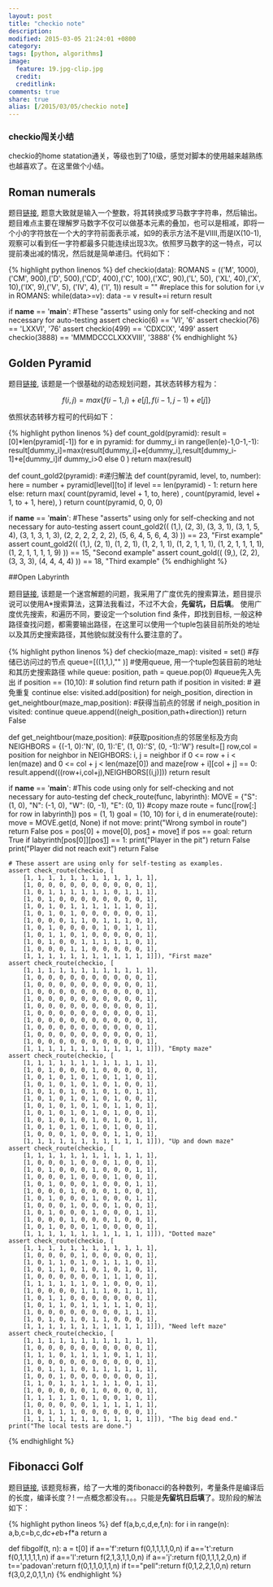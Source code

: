 ```yaml
---
layout: post
title: "checkio note"
description: 
modified: 2015-03-05 21:24:01 +0800
category: 
tags: [python, algorithms]
image:
  feature: 19.jpg-clip.jpg
  credit: 
  creditlink: 
comments: true
share: true
alias: [/2015/03/05/checkio note]
---
```


### checkio闯关小结

checkio的home statation通关，等级也到了10级，感觉对脚本的使用越来越熟练也越喜欢了。在这里做个小结。

<!--more-->

## Roman numerals

题目[链接][1], 题意大致就是输入一个整数，将其转换成罗马数字字符串，然后输出。 题目难点主要在理解罗马数字不仅可以做基本元素的叠加，也可以是相减，即将一个小的字符放在一个大的字符前面表示减，如9的表示方法不是VIIII,而是IX(10-1),观察可以看到任一字符都最多只能连续出现3次。依照罗马数字的这一特点，可以提前凑出减的情况，然后就是简单递归。代码如下：

{% highlight python linenos %}
def checkio(data):
    ROMANS = (('M',  1000),('CM', 900),('D',  500),('CD', 400),('C',  100),('XC', 90),('L',  50),
          ('XL', 40),('X',  10),('IX', 9),('V',  5), ('IV', 4), ('I',  1))
    result = ""
    #replace this for solution
    for i,v in ROMANS:
        while(data>=v):
            data -= v
            result+=i
    return result

if __name__ == '__main__':
    #These "asserts" using only for self-checking and not necessary for auto-testing
    assert checkio(6) == 'VI', '6'
    assert checkio(76) == 'LXXVI', '76'
    assert checkio(499) == 'CDXCIX', '499'
    assert checkio(3888) == 'MMMDCCCLXXXVIII', '3888'
{% endhighlight %}

## Golden Pyramid

题目[链接][2], 该题是一个很基础的动态规划问题，其状态转移方程为：

$$f(i,j)=max\{f(i-1,j)+e[j], f(i-1,j-1)+e[j]\}	$$

依照状态转移方程可的代码如下：

{% highlight python linenos %}
def count_gold(pyramid):
    result = [0]*len(pyramid[-1])
    for e in pyramid:
        for dummy_i in range(len(e)-1,0-1,-1):
            result[dummy_i]=max(result[dummy_i]+e[dummy_i],result[dummy_i-1]+e[dummy_i]if dummy_i>0 else 0 )
    return max(result)


def count_gold2(pyramid):
	#递归解法
    def count(pyramid, level, to, number):
        here = number + pyramid[level][to]
        if level == len(pyramid) - 1:
            return here
        else:
            return max(
              count(pyramid, level + 1, to, here) ,
              count(pyramid, level + 1, to + 1, here),
            )
    return count(pyramid, 0, 0, 0)

if __name__ == '__main__':
    #These "asserts" using only for self-checking and not necessary for auto-testing
    assert count_gold2((
        (1,),
        (2, 3),
        (3, 3, 1),
        (3, 1, 5, 4),
        (3, 1, 3, 1, 3),
        (2, 2, 2, 2, 2, 2),
        (5, 6, 4, 5, 6, 4, 3)
    )) == 23, "First example"
    assert count_gold2((
        (1,),
        (2, 1),
        (1, 2, 1),
        (1, 2, 1, 1),
        (1, 2, 1, 1, 1),
        (1, 2, 1, 1, 1, 1),
        (1, 2, 1, 1, 1, 1, 9)
    )) == 15, "Second example"
    assert count_gold((
        (9,),
        (2, 2),
        (3, 3, 3),
        (4, 4, 4, 4)
    )) == 18, "Third example"
{% endhighlight %}

##Open Labyrinth 

题目[链接][3], 该题是一个迷宫解题的问题，我采用了广度优先的搜索算法，题目提示说可以使用A*搜索算法，这算法我看过，不过不大会，**先留坑，日后填**。 使用广度优先搜索，和遍历不同，要设定一个solution find 条件，即找到目标, 一般这种路径查找问题，都需要输出路径，在这里可以使用一个tuple包装目前所处的地址以及其历史搜索路径，其他貌似就没有什么要注意的了。


{% highlight python linenos %}
def checkio(maze_map):
    visited = set()  #存储已访问过的节点
    queue=[((1,1,),"" )]  #使用queue, 用一个tuple包装目前的地址和其历史搜索路径
    while queue:
        position, path = queue.pop(0)  #queue先入先出
        if position == (10,10):  # solution find
            return path
        if position in visited: # 避免重复
            continue
        else:
            visited.add(position)
            for neigh_position, direction in get_neightbour(maze_map,position):  #获得当前点的邻居
                if neigh_position in visited:
                    continue
                queue.append((neigh_position,path+direction))
    return False

def get_neightbour(maze,position):
    #获取position点的邻居坐标及方向
    NEIGHBORS = {(-1, 0):'N', (0, 1):'E', (1, 0):'S', (0, -1):'W'}
    result=[]
    row,col = position
    for neighbor in NEIGHBORS:
        i, j = neighbor
        if 0 <= row + i < len(maze) and 0 <= col + j < len(maze[0]) and maze[row + i][col + j] == 0:
            result.append(((row+i,col+j),NEIGHBORS[(i,j)]))
    return result




if __name__ == '__main__':
    #This code using only for self-checking and not necessary for auto-testing
    def check_route(func, labyrinth):
        MOVE = {"S": (1, 0), "N": (-1, 0), "W": (0, -1), "E": (0, 1)}
        #copy maze
        route = func([row[:] for row in labyrinth])
        pos = (1, 1)
        goal = (10, 10)
        for i, d in enumerate(route):
            move = MOVE.get(d, None)
            if not move:
                print("Wrong symbol in route")
                return False
            pos = pos[0] + move[0], pos[1] + move[1]
            if pos == goal:
                return True
            if labyrinth[pos[0]][pos[1]] == 1:
                print("Player in the pit")
                return False
        print("Player did not reach exit")
        return False

    # These assert are using only for self-testing as examples.
    assert check_route(checkio, [
        [1, 1, 1, 1, 1, 1, 1, 1, 1, 1, 1, 1],
        [1, 0, 0, 0, 0, 0, 0, 0, 0, 0, 0, 1],
        [1, 0, 1, 1, 1, 1, 1, 1, 0, 1, 1, 1],
        [1, 0, 1, 0, 0, 0, 0, 0, 0, 0, 0, 1],
        [1, 0, 1, 0, 1, 1, 1, 1, 1, 1, 0, 1],
        [1, 0, 1, 0, 1, 0, 0, 0, 0, 0, 0, 1],
        [1, 0, 0, 0, 1, 1, 0, 1, 1, 1, 0, 1],
        [1, 0, 1, 0, 0, 0, 0, 1, 0, 1, 1, 1],
        [1, 0, 1, 1, 0, 1, 0, 0, 0, 0, 0, 1],
        [1, 0, 1, 0, 0, 1, 1, 1, 1, 1, 0, 1],
        [1, 0, 0, 0, 1, 1, 0, 0, 0, 0, 0, 1],
        [1, 1, 1, 1, 1, 1, 1, 1, 1, 1, 1, 1]]), "First maze"
    assert check_route(checkio, [
        [1, 1, 1, 1, 1, 1, 1, 1, 1, 1, 1, 1],
        [1, 0, 0, 0, 0, 0, 0, 0, 0, 0, 0, 1],
        [1, 0, 0, 0, 0, 0, 0, 0, 0, 0, 0, 1],
        [1, 0, 0, 0, 0, 0, 0, 0, 0, 0, 0, 1],
        [1, 0, 0, 0, 0, 0, 0, 0, 0, 0, 0, 1],
        [1, 0, 0, 0, 0, 0, 0, 0, 0, 0, 0, 1],
        [1, 0, 0, 0, 0, 0, 0, 0, 0, 0, 0, 1],
        [1, 0, 0, 0, 0, 0, 0, 0, 0, 0, 0, 1],
        [1, 0, 0, 0, 0, 0, 0, 0, 0, 0, 0, 1],
        [1, 0, 0, 0, 0, 0, 0, 0, 0, 0, 0, 1],
        [1, 0, 0, 0, 0, 0, 0, 0, 0, 0, 0, 1],
        [1, 1, 1, 1, 1, 1, 1, 1, 1, 1, 1, 1]]), "Empty maze"
    assert check_route(checkio, [
        [1, 1, 1, 1, 1, 1, 1, 1, 1, 1, 1, 1],
        [1, 0, 1, 0, 0, 0, 1, 0, 0, 0, 0, 1],
        [1, 0, 1, 0, 1, 0, 1, 0, 1, 1, 0, 1],
        [1, 0, 1, 0, 1, 0, 1, 0, 1, 0, 0, 1],
        [1, 0, 1, 0, 1, 0, 1, 0, 1, 0, 1, 1],
        [1, 0, 1, 0, 1, 0, 1, 0, 1, 0, 0, 1],
        [1, 0, 1, 0, 1, 0, 1, 0, 1, 1, 0, 1],
        [1, 0, 1, 0, 1, 0, 1, 0, 1, 0, 0, 1],
        [1, 0, 1, 0, 1, 0, 1, 0, 1, 0, 1, 1],
        [1, 0, 1, 0, 1, 0, 1, 0, 1, 0, 0, 1],
        [1, 0, 0, 0, 1, 0, 0, 0, 1, 1, 0, 1],
        [1, 1, 1, 1, 1, 1, 1, 1, 1, 1, 1, 1]]), "Up and down maze"
    assert check_route(checkio, [
        [1, 1, 1, 1, 1, 1, 1, 1, 1, 1, 1, 1],
        [1, 0, 0, 0, 1, 0, 0, 0, 1, 0, 0, 1],
        [1, 0, 1, 0, 0, 0, 1, 0, 0, 0, 1, 1],
        [1, 0, 0, 0, 1, 0, 0, 0, 1, 0, 0, 1],
        [1, 0, 1, 0, 0, 0, 1, 0, 0, 0, 1, 1],
        [1, 0, 0, 0, 1, 0, 0, 0, 1, 0, 0, 1],
        [1, 0, 1, 0, 0, 0, 1, 0, 0, 0, 1, 1],
        [1, 0, 0, 0, 1, 0, 0, 0, 1, 0, 0, 1],
        [1, 0, 1, 0, 0, 0, 1, 0, 0, 0, 1, 1],
        [1, 0, 0, 0, 1, 0, 0, 0, 1, 0, 0, 1],
        [1, 0, 1, 0, 0, 0, 1, 0, 0, 0, 0, 1],
        [1, 1, 1, 1, 1, 1, 1, 1, 1, 1, 1, 1]]), "Dotted maze"
    assert check_route(checkio, [
        [1, 1, 1, 1, 1, 1, 1, 1, 1, 1, 1, 1],
        [1, 0, 0, 0, 0, 1, 0, 0, 0, 0, 0, 1],
        [1, 0, 1, 1, 0, 1, 0, 1, 1, 1, 0, 1],
        [1, 0, 1, 1, 0, 1, 0, 1, 0, 1, 0, 1],
        [1, 0, 0, 0, 0, 0, 0, 1, 1, 1, 0, 1],
        [1, 1, 1, 1, 1, 1, 0, 1, 0, 0, 0, 1],
        [1, 0, 0, 0, 0, 1, 1, 1, 0, 1, 1, 1],
        [1, 0, 1, 1, 0, 0, 0, 0, 0, 0, 0, 1],
        [1, 0, 1, 1, 0, 1, 1, 1, 1, 1, 0, 1],
        [1, 0, 0, 0, 0, 0, 0, 0, 0, 1, 1, 1],
        [1, 0, 1, 0, 1, 0, 1, 1, 0, 0, 0, 1],
        [1, 1, 1, 1, 1, 1, 1, 1, 1, 1, 1, 1]]), "Need left maze"
    assert check_route(checkio, [
        [1, 1, 1, 1, 1, 1, 1, 1, 1, 1, 1, 1],
        [1, 0, 0, 0, 0, 0, 0, 0, 0, 0, 0, 1],
        [1, 1, 1, 0, 1, 1, 1, 1, 0, 1, 1, 1],
        [1, 0, 0, 0, 0, 0, 0, 0, 0, 0, 0, 1],
        [1, 0, 1, 1, 1, 0, 1, 1, 1, 1, 1, 1],
        [1, 0, 0, 1, 0, 0, 0, 0, 0, 0, 0, 1],
        [1, 1, 0, 1, 1, 1, 1, 1, 1, 0, 1, 1],
        [1, 0, 0, 0, 0, 0, 1, 0, 0, 0, 0, 1],
        [1, 1, 1, 1, 1, 0, 1, 0, 0, 1, 0, 1],
        [1, 0, 0, 0, 0, 0, 1, 1, 1, 1, 1, 1],
        [1, 0, 1, 1, 1, 0, 0, 0, 0, 0, 0, 1],
        [1, 1, 1, 1, 1, 1, 1, 1, 1, 1, 1, 1]]), "The big dead end."
    print("The local tests are done.")

{% endhighlight %}

## Fibonacci Golf

题目[链接][4], 该题竞标赛，给了一大堆的类fibonacci的各种数列，考量条件是编译后的长度，编译长度？!  一点概念都没有。。。只能是**先留坑日后填**了。现阶段的解法如下：

{% highlight python lineos %}
def f(a,b,c,d,e,f,n):
    for i in range(n):
        a,b,c=b,c,d*c+e*b+f*a
    return a

def fibgolf(t, n):
    a = t[0]
    if a=='f':return f(0,1,1,1,1,0,n)
    if a=='t':return f(0,1,1,1,1,1,n)
    if a=='l':return f(2,1,3,1,1,0,n)
    if a=='j':return f(0,1,1,1,2,0,n)
    if t=='padovan':return f(0,1,1,0,1,1,n)
    if t=="pell":return f(0,1,2,2,1,0,n)
    return f(3,0,2,0,1,1,n)
{% endhighlight %}



[1]: http://www.checkio.org/mission/roman-numerals/
[2]: http://www.checkio.org/mission/golden-pyramid/
[3]: http://www.checkio.org/mission/open-labyrinth/
[4]: http://www.checkio.org/mission/fibonacci-golf/